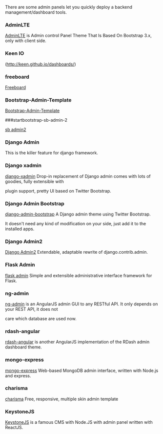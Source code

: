 There are some admin panels let you quickly deploy a backend management/dashboard tools.


### AdminLTE

   [AdminLTE](https://github.com/almasaeed2010/AdminLTE) is Admin control Panel Theme That Is Based On Bootstrap 3.x, only with client side.
   
   
### Keen IO

(http://keen.github.io/dashboards/)


### freeboard

[Freeboard](https://github.com/Freeboard/freeboard)


### Bootstrap-Admin-Template

[Bootstrap-Admin-Template](http://ma.onokumus.com/)


###startbootstrap-sb-admin-2

[sb admin2](https://github.com/BlackrockDigital/startbootstrap-sb-admin-2)


### Django Admin

   This is the killer feature for django framework.
   
    
### Django xadmin

   
   [django-xadmin](https://github.com/sshwsfc/django-xadmin) Drop-in replacement of Django admin comes with lots of goodies, fully extensible with 
   
plugin support, pretty UI based on Twitter Bootstrap.


### Django Admin Bootstrap

   [django-admin-bootstrap](https://github.com/django-admin-bootstrapped/django-admin-bootstrapped) A Django admin theme using Twitter Bootstrap. 

It doesn't need any kind of modification on your side, just add it to the installed apps.


### Django Admin2

   [Django Admin2](https://github.com/pydanny/django-admin2) Extendable, adaptable rewrite of django.contrib.admin.
    
    
### Flask Admin

   [flask admin](https://github.com/flask-admin/flask-admin) Simple and extensible administrative interface framework for Flask.
    
    
### ng-admin

   [ng-admin](https://github.com/marmelab/ng-admin) is an AngularJS admin GUI to any RESTful API. It only depends on your REST API, it does not 
   
   care which database are used now.


### rdash-angular

   [rdash-angular](https://github.com/rdash/rdash-angular) is another AngularJS implementation of the RDash admin dashboard theme.
   
   
### mongo-express

  [mongo-express](https://github.com/andzdroid/mongo-express) Web-based MongoDB admin interface, written with Node.js and express.
   

   
### charisma

   [charisma](https://github.com/usmanhalalit/charisma) Free, responsive, multiple skin admin template
   

### KeystoneJS

   [KeystoneJS](https://github.com/keystonejs/keystone) is a famous CMS with Node.JS with admin panel written with ReactJS.